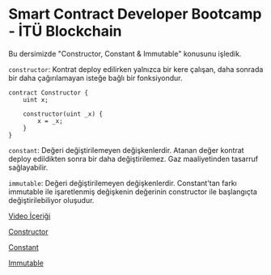 # Smart Contract Developer Bootcamp - İTÜ Blockchain

Bu dersimizde "Constructor, Constant & Immutable" konusunu işledik.

`constructor`: Kontrat deploy edilirken yalnızca bir kere çalışan, daha sonrada bir daha çağırılamayan isteğe bağlı bir fonksiyondur.

```solidity
contract Constructor {
    uint x;

    constructor(uint _x) {
        x = _x;
    }
}
```

`constant`: Değeri değiştirilemeyen değişkenlerdir. Atanan değer kontrat deploy edildikten sonra bir daha değiştirilemez. Gaz maaliyetinden tasarruf sağlayabilir.

`immutable`: Değeri değiştirilemeyen değişkenlerdir. Constant'tan farkı immutable ile işaretlenmiş değişkenin değerinin constructor ile başlangıçta değiştirilebiliyor oluşudur.



[Video İçeriği](https://www.youtube.com/watch?v=XQR2tL4v0_c&list=PLby2HXktGwN4Cof_6a8YwlMrboX8-hs73&index=4)

[Constructor](./Constructor.sol)

[Constant](./Constant.sol)

[Immutable](./Immutable.sol)
